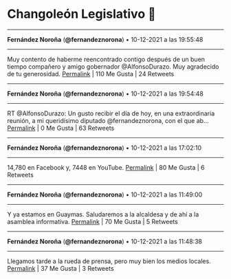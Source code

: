 # Changoleón Legislativo 🙈
*****
**Fernández Noroña** (**@fernandeznorona**) • 10-12-2021 a las 19:55:48
*****
Muy contento de haberme reencontrado contigo después de un buen tiempo compañero y amigo gobernador @AlfonsoDurazo. Muy agradecido de tu generosidad.
[Permalink](https://twitter.com/fernandeznorona/status/1469516238070059012) | 110 Me Gusta | 24 Retweets
*****
**Fernández Noroña** (**@fernandeznorona**) • 10-12-2021 a las 19:54:48
*****
RT @AlfonsoDurazo: Un gusto recibir el día de hoy, en una extraordinaria reunión, a mi queridísimo diputado @fernandeznorona, con el que ab…
[Permalink](https://twitter.com/fernandeznorona/status/1469515988940976132) | 0 Me Gusta | 63 Retweets
*****
**Fernández Noroña** (**@fernandeznorona**) • 10-12-2021 a las 17:02:10
*****
14,780 en Facebook y, 7448 en YouTube.
[Permalink](https://twitter.com/fernandeznorona/status/1469472542515609601) | 80 Me Gusta | 6 Retweets
*****
**Fernández Noroña** (**@fernandeznorona**) • 10-12-2021 a las 11:49:00
*****
Y ya estamos en Guaymas. Saludaremos a la alcaldesa y de ahí a la asamblea informativa.
[Permalink](https://twitter.com/fernandeznorona/status/1469393731434463232) | 70 Me Gusta | 5 Retweets
*****
**Fernández Noroña** (**@fernandeznorona**) • 10-12-2021 a las 11:48:38
*****
Llegamos tarde a la rueda de prensa, pero muy bien los medios locales.
[Permalink](https://twitter.com/fernandeznorona/status/1469393639759663115) | 37 Me Gusta | 3 Retweets